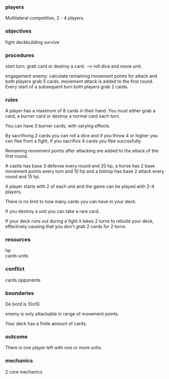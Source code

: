 ### players
Multilateral competition, 2 - 4 players.

### objectives
fight
deckbuilding
survive

### procedures
start turn: grab card or destroy a card. --> roll dice and move unit.

engagement enemy: calculate remaining movement points for attack and both players grab 5 cards. movement attack is added to the first round. Every start of a subsequent turn both players grab 2 cards.

### rules
A player has a maximum of 8 cards in their hand.
You must either grab a card, a burner card or destroy a normal card each turn.

You can have 3 burner cards, with varying effects.

By sacrificing 2 cards you can roll a dice and if you throw 4 or higher you can flee from a fight, if you sacrifice 4 cards you flee succesfully.

Remaining movement points after attacking are added to the attack of the first round.

A castle has base 3 defense every round and 20 hp, a horse has 2 base movement points every turn and 10 hp and a bishop has base 2 attack every round and 15 hp.

A player starts with 2 of each unit and the game can be played with 2-4 players.

There is no limit to how many cards you can have in your deck.

If you destroy a unit you can take a rare card.

If your deck runs out during a fight it takes 2 turns to rebuild your deck, effectively causing that you don't grab 2 cards for 2 turns.

### resources
hp  
cards
units

### conflict
cards
opponents

### boundaries
De bord is 10x10.

enemy is only attackable in range of movement points.

Your deck has a finite amount of cards.

### outcome
There is one player left with one or more units.

### mechanics
2 core mechanics


